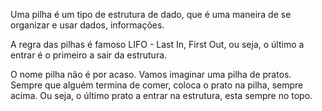  Uma pilha é um tipo de estrutura de dado, que é uma maneira de se organizar e usar dados, informações.

A regra das pilhas é famoso LIFO - Last In, First Out, ou seja, o último a entrar é o primeiro a sair da estrutura.

O nome pilha não é por acaso. Vamos imaginar uma pilha de pratos.
Sempre que alguém termina de comer, coloca o prato na pilha, sempre acima.
Ou seja, o último prato a entrar na estrutura, esta sempre no topo.

